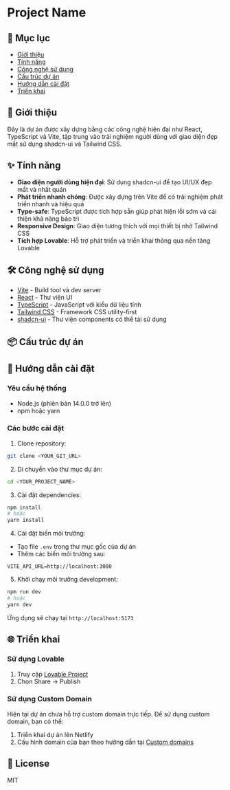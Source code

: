 # Project Name

## 📑 Mục lục
- [Giới thiệu](#giới-thiệu)
- [Tính năng](#tính-năng)
- [Công nghệ sử dụng](#công-nghệ-sử-dụng)
- [Cấu trúc dự án](#cấu-trúc-dự-án)
- [Hướng dẫn cài đặt](#hướng-dẫn-cài-đặt)
- [Triển khai](#triển-khai)

## 🚀 Giới thiệu
Đây là dự án được xây dựng bằng các công nghệ hiện đại như React, TypeScript và Vite, tập trung vào trải nghiệm người dùng với giao diện đẹp mắt sử dụng shadcn-ui và Tailwind CSS.

## ✨ Tính năng
- **Giao diện người dùng hiện đại**: Sử dụng shadcn-ui để tạo UI/UX đẹp mắt và nhất quán
- **Phát triển nhanh chóng**: Được xây dựng trên Vite để có trải nghiệm phát triển nhanh và hiệu quả
- **Type-safe**: TypeScript được tích hợp sẵn giúp phát hiện lỗi sớm và cải thiện khả năng bảo trì
- **Responsive Design**: Giao diện tương thích với mọi thiết bị nhờ Tailwind CSS
- **Tích hợp Lovable**: Hỗ trợ phát triển và triển khai thông qua nền tảng Lovable

## 🛠 Công nghệ sử dụng
- [Vite](https://vitejs.dev/) - Build tool và dev server
- [React](https://reactjs.org/) - Thư viện UI
- [TypeScript](https://www.typescriptlang.org/) - JavaScript với kiểu dữ liệu tĩnh
- [Tailwind CSS](https://tailwindcss.com/) - Framework CSS utility-first
- [shadcn-ui](https://ui.shadcn.com/) - Thư viện components có thể tái sử dụng

## 📦 Cấu trúc dự án

## 🚀 Hướng dẫn cài đặt

### Yêu cầu hệ thống
- Node.js (phiên bản 14.0.0 trở lên)
- npm hoặc yarn

### Các bước cài đặt

1. Clone repository:
```bash
git clone <YOUR_GIT_URL>
```

2. Di chuyển vào thư mục dự án:
```bash
cd <YOUR_PROJECT_NAME>
```

3. Cài đặt dependencies:
```bash
npm install
# hoặc
yarn install
```

4. Cài đặt biến môi trường:
- Tạo file `.env` trong thư mục gốc của dự án
- Thêm các biến môi trường sau:
```env
VITE_API_URL=http://localhost:3000
```

5. Khởi chạy môi trường development:
```bash
npm run dev
# hoặc
yarn dev
```

Ứng dụng sẽ chạy tại `http://localhost:5173`

## 🌐 Triển khai

### Sử dụng Lovable
1. Truy cập [Lovable Project](https://lovable.dev/projects/532401a0-a5b3-4868-997b-77464dac0849)
2. Chọn Share -> Publish

### Sử dụng Custom Domain
Hiện tại dự án chưa hỗ trợ custom domain trực tiếp. Để sử dụng custom domain, bạn có thể:
1. Triển khai dự án lên Netlify
2. Cấu hình domain của bạn theo hướng dẫn tại [Custom domains](https://docs.lovable.dev/tips-tricks/custom-domain/)

## 📝 License
MIT